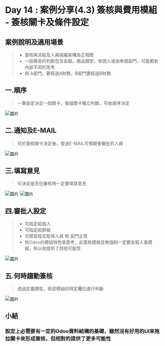 # Day 14 : 案例分享(4.3) 簽核與費用模組 - 簽核關卡及條件設定

## 案例說明及適用場景
>- 簽核與流程及人員組織架構為正相關
>- 一般簡易的判斷包含金額，商品類型，申請人或由申請部門，可能都有內部不同的思考
>- 例 A部門，要經過A財務，B部門要經過B財務

## 一.順序
>一筆設定決定一個關卡，每個關卡獨立判斷，可依順序決定

![圖片](https://user-images.githubusercontent.com/1887931/135187286-c9c553af-6b2c-4068-af05-4416f0b60e94.png)

## 二.通知及E-MAIL
>可於簽核開卡決定後，發送E-MAIL可預期會審批的人員

![圖片](https://user-images.githubusercontent.com/1887931/135187454-9592aa4d-5a87-480b-892c-6c9e312d6642.png)

## 三.填寫意見
>可決定是否在審核時一定要填寫意見

![圖片](https://user-images.githubusercontent.com/1887931/135187752-0b348202-a8e7-4b63-a789-71047a898a31.png)
![圖片](https://user-images.githubusercontent.com/1887931/135122253-31272faa-f97b-4403-85ac-0dac7d373b6d.png)

## 四.審批人設定
>- 可指定給個人
>- 可指定給群組
>- 可撰寫程式取得人員 例 部門主管
>- 依Odoo的模組特色來思考，此簽核模組並無強制一定要安裝人事模組，所以他提供了其他可能性

![圖片](https://user-images.githubusercontent.com/1887931/135188513-471baf6f-45ab-476a-be44-691132e95cf1.png)

## 五.何時趨動簽核
>透過定義類型，依該模組的特定欄位進行判斷

![圖片](https://user-images.githubusercontent.com/1887931/135188615-b03805eb-36e1-4842-a37f-b8d1129d28b0.png)

## 小結
### 設定上必需要有一定的Odoo資料結構的基礎，雖然沒有好用的UI來拖拉關卡來形成簽核，但相對的提供了更多可能性